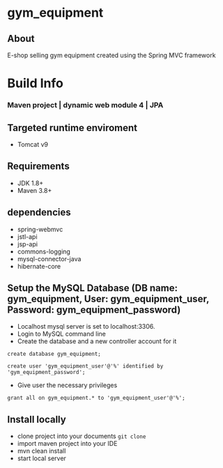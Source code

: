 # gym_equipment

## About
E-shop selling gym equipment created using the Spring MVC framework

# Build Info

### Maven project | dynamic web module 4 | JPA

## Targeted runtime enviroment
- Tomcat v9

## Requirements
- JDK 1.8+
- Maven 3.8+

## dependencies
- spring-webmvc
- jstl-api
- jsp-api
- commons-logging
- mysql-connector-java
- hibernate-core

## Setup the MySQL Database (DB name: gym_equipment, User: gym_equipment_user, Password: gym_equipment_password)
- Localhost mysql server is set to localhost:3306.
- Login to MySQL command line
- Create the database and a new controller account for it

` create database gym_equipment; `

` create user 'gym_equipment_user'@'%' identified by 'gym_equipment_password'; `

- Give user the necessary privileges

` grant all on gym_equipment.* to 'gym_equipment_user'@'%'; `

## Install locally
- clone project into your documents
` git clone  `
- import maven project into your IDE
- mvn clean install
- start local server





